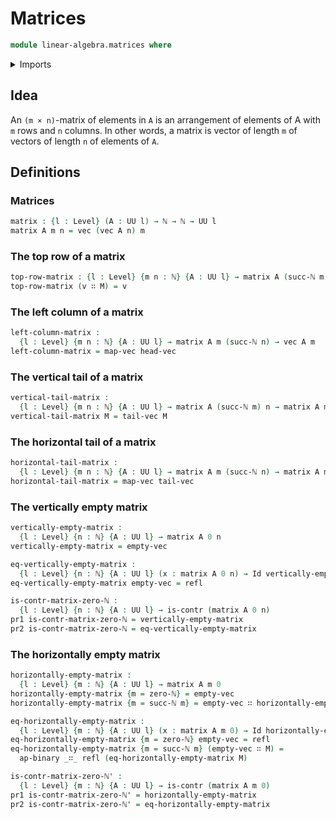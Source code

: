 # Matrices

```agda
module linear-algebra.matrices where
```

<details><summary>Imports</summary>

```agda
open import elementary-number-theory.natural-numbers
open import foundation.contractible-types
open import foundation.dependent-pair-types
open import foundation.identity-types
open import foundation.universe-levels
open import linear-algebra.functoriality-vectors
open import linear-algebra.vectors
```

</details>

## Idea

An `(m × n)`-matrix of elements in `A` is an arrangement of elements of A with `m` rows and `n` columns. In other words, a matrix is vector of length `m` of vectors of length `n` of elements of `A`.

## Definitions

### Matrices

```agda
matrix : {l : Level} (A : UU l) → ℕ → ℕ → UU l
matrix A m n = vec (vec A n) m
```

### The top row of a matrix

```agda
top-row-matrix : {l : Level} {m n : ℕ} {A : UU l} → matrix A (succ-ℕ m) n → vec A n
top-row-matrix (v ∷ M) = v
```

### The left column of a matrix

```agda
left-column-matrix :
  {l : Level} {m n : ℕ} {A : UU l} → matrix A m (succ-ℕ n) → vec A m
left-column-matrix = map-vec head-vec
```

### The vertical tail of a matrix

```agda
vertical-tail-matrix :
  {l : Level} {m n : ℕ} {A : UU l} → matrix A (succ-ℕ m) n → matrix A m n
vertical-tail-matrix M = tail-vec M
```

### The horizontal tail of a matrix

```agda
horizontal-tail-matrix :
  {l : Level} {m n : ℕ} {A : UU l} → matrix A m (succ-ℕ n) → matrix A m n
horizontal-tail-matrix = map-vec tail-vec
```

### The vertically empty matrix

```agda
vertically-empty-matrix :
  {l : Level} {n : ℕ} {A : UU l} → matrix A 0 n
vertically-empty-matrix = empty-vec

eq-vertically-empty-matrix :
  {l : Level} {n : ℕ} {A : UU l} (x : matrix A 0 n) → Id vertically-empty-matrix x
eq-vertically-empty-matrix empty-vec = refl

is-contr-matrix-zero-ℕ :
  {l : Level} {n : ℕ} {A : UU l} → is-contr (matrix A 0 n)
pr1 is-contr-matrix-zero-ℕ = vertically-empty-matrix
pr2 is-contr-matrix-zero-ℕ = eq-vertically-empty-matrix
```

### The horizontally empty matrix

```agda
horizontally-empty-matrix :
  {l : Level} {m : ℕ} {A : UU l} → matrix A m 0
horizontally-empty-matrix {m = zero-ℕ} = empty-vec
horizontally-empty-matrix {m = succ-ℕ m} = empty-vec ∷ horizontally-empty-matrix

eq-horizontally-empty-matrix :
  {l : Level} {m : ℕ} {A : UU l} (x : matrix A m 0) → Id horizontally-empty-matrix x
eq-horizontally-empty-matrix {m = zero-ℕ} empty-vec = refl
eq-horizontally-empty-matrix {m = succ-ℕ m} (empty-vec ∷ M) =
  ap-binary _∷_ refl (eq-horizontally-empty-matrix M)

is-contr-matrix-zero-ℕ' :
  {l : Level} {m : ℕ} {A : UU l} → is-contr (matrix A m 0)
pr1 is-contr-matrix-zero-ℕ' = horizontally-empty-matrix
pr2 is-contr-matrix-zero-ℕ' = eq-horizontally-empty-matrix
```
